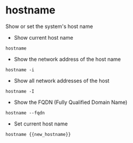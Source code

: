 # hostname

Show or set the system's host name

- Show current host name

`hostname`

- Show the network address of the host name

`hostname -i`

- Show all network addresses of the host

`hostname -I`

- Show the FQDN (Fully Qualified Domain Name)

`hostname --fqdn`

- Set current host name

`hostname {{new_hostname}}`
